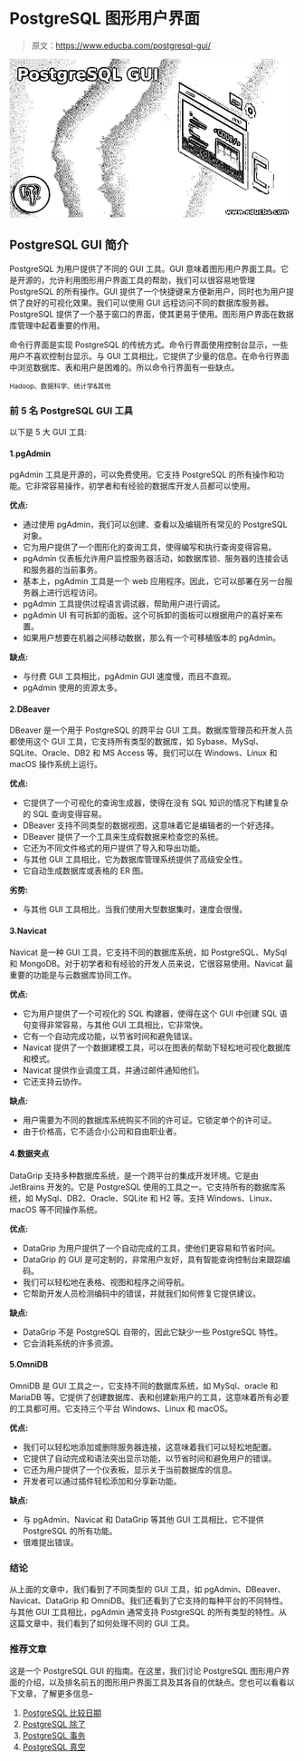 # PostgreSQL 图形用户界面

> 原文：<https://www.educba.com/postgresql-gui/>

![PostgreSQL GUI ](img/3192a1503df4a36cad9f3f232cd47745.png)



## PostgreSQL GUI 简介

PostgreSQL 为用户提供了不同的 GUI 工具。GUI 意味着图形用户界面工具。它是开源的，允许利用图形用户界面工具的帮助，我们可以很容易地管理 PostgreSQL 的所有操作。GUI 提供了一个快捷键来方便新用户，同时也为用户提供了良好的可视化效果。我们可以使用 GUI 远程访问不同的数据库服务器。PostgreSQL 提供了一个基于窗口的界面，使其更易于使用。图形用户界面在数据库管理中起着重要的作用。

命令行界面是实现 PostgreSQL 的传统方式。命令行界面使用控制台显示，一些用户不喜欢控制台显示。与 GUI 工具相比，它提供了少量的信息。在命令行界面中浏览数据库、表和用户是困难的。所以命令行界面有一些缺点。

<small>Hadoop、数据科学、统计学&其他</small>

### 前 5 名 **PostgreSQL** GUI 工具

以下是 5 大 GUI 工具:

#### 1.pgAdmin

pgAdmin 工具是开源的，可以免费使用。它支持 PostgreSQL 的所有操作和功能。它非常容易操作，初学者和有经验的数据库开发人员都可以使用。

**优点:**

*   通过使用 pgAdmin，我们可以创建、查看以及编辑所有常见的 PostgreSQL 对象。
*   它为用户提供了一个图形化的查询工具，使得编写和执行查询变得容易。
*   pgAdmin 仪表板允许用户监控服务器活动，如数据库锁、服务器的连接会话和服务器的当前事务。
*   基本上，pgAdmin 工具是一个 web 应用程序。因此，它可以部署在另一台服务器上进行远程访问。
*   pgAdmin 工具提供过程语言调试器，帮助用户进行调试。
*   pgAdmin UI 有可拆卸的面板。这个可拆卸的面板可以根据用户的喜好来布置。
*   如果用户想要在机器之间移动数据，那么有一个可移植版本的 pgAdmin。

**缺点:**

*   与付费 GUI 工具相比，pgAdmin GUI 速度慢，而且不直观。
*   pgAdmin 使用的资源太多。

#### 2.DBeaver

DBeaver 是一个用于 PostgreSQL 的跨平台 GUI 工具。数据库管理员和开发人员都使用这个 GUI 工具，它支持所有类型的数据库，如 Sybase、MySql、SQLite、Oracle、DB2 和 MS Access 等。我们可以在 Windows、Linux 和 macOS 操作系统上运行。

**优点:**

*   它提供了一个可视化的查询生成器，使得在没有 SQL 知识的情况下构建复杂的 SQL 查询变得容易。
*   DBeaver 支持不同类型的数据视图，这意味着它是编辑者的一个好选择。
*   DBeaver 提供了一个工具来生成假数据来检查您的系统。
*   它还为不同文件格式的用户提供了导入和导出功能。
*   与其他 GUI 工具相比，它为数据库管理系统提供了高级安全性。
*   它自动生成数据库或表格的 ER 图。

**劣势:**

*   与其他 GUI 工具相比，当我们使用大型数据集时，速度会很慢。

#### 3.Navicat

Navicat 是一种 GUI 工具，它支持不同的数据库系统，如 PostgreSQL、MySql 和 MongoDB。对于初学者和有经验的开发人员来说，它很容易使用。Navicat 最重要的功能是与云数据库协同工作。

**优点:**

*   它为用户提供了一个可视化的 SQL 构建器，使得在这个 GUI 中创建 SQL 语句变得非常容易，与其他 GUI 工具相比，它非常快。
*   它有一个自动完成功能，以节省时间和避免错误。
*   Navicat 提供了一个数据建模工具，可以在图表的帮助下轻松地可视化数据库和模式。
*   Navicat 提供作业调度工具，并通过邮件通知他们。
*   它还支持云协作。

**缺点:**

*   用户需要为不同的数据库系统购买不同的许可证。它锁定单个的许可证。
*   由于价格高，它不适合小公司和自由职业者。

#### 4.数据夹点

DataGrip 支持多种数据库系统，是一个跨平台的集成开发环境。它是由 JetBrains 开发的。它是 PostgreSQL 使用的工具之一。它支持所有的数据库系统，如 MySql、DB2、Oracle、SQLite 和 H2 等。支持 Windows、Linux、macOS 等不同操作系统。

**优点:**

*   DataGrip 为用户提供了一个自动完成的工具，使他们更容易和节省时间。
*   DataGrip 的 GUI 是可定制的，非常用户友好，具有智能查询控制台来跟踪编码。
*   我们可以轻松地在表格、视图和程序之间导航。
*   它帮助开发人员检测编码中的错误，并就我们如何修复它提供建议。

**缺点:**

*   DataGrip 不是 PostgreSQL 自带的，因此它缺少一些 PostgreSQL 特性。
*   它会消耗系统的许多资源。

#### 5.OmniDB

OmniDB 是 GUI 工具之一，它支持不同的数据库系统，如 MySql、oracle 和 MariaDB 等。它提供了创建数据库、表和创建新用户的工具，这意味着所有必要的工具都可用。它支持三个平台 Windows、Linux 和 macOS。

**优点:**

*   我们可以轻松地添加或删除服务器连接，这意味着我们可以轻松地配置。
*   它提供了自动完成和语法突出显示功能，以节省时间和避免用户的错误。
*   它还为用户提供了一个仪表板，显示关于当前数据库的信息。
*   开发者可以通过插件轻松添加和分享新功能。

**缺点:**

*   与 pgAdmin、Navicat 和 DataGrip 等其他 GUI 工具相比，它不提供 PostgreSQL 的所有功能。
*   很难提出错误。

### 结论

从上面的文章中，我们看到了不同类型的 GUI 工具，如 pgAdmin、DBeaver、Navicat、DataGrip 和 OmniDB。我们还看到了它支持的每种平台的不同特性。与其他 GUI 工具相比，pgAdmin 通常支持 PostgreSQL 的所有类型的特性。从这篇文章中，我们看到了如何处理不同的 GUI 工具。

### 推荐文章

这是一个 PostgreSQL GUI 的指南。在这里，我们讨论 PostgreSQL 图形用户界面的介绍，以及排名前五的图形用户界面工具及其各自的优缺点。您也可以看看以下文章，了解更多信息–

1.  [PostgreSQL 比较日期](https://www.educba.com/postgresql-compare-date/)
2.  [PostgreSQL 除了](https://www.educba.com/postgresql-except/)
3.  [PostgreSQL 事务](https://www.educba.com/postgresql-transaction/)
4.  [PostgreSQL 真空](https://www.educba.com/postgresql-vacuum/)